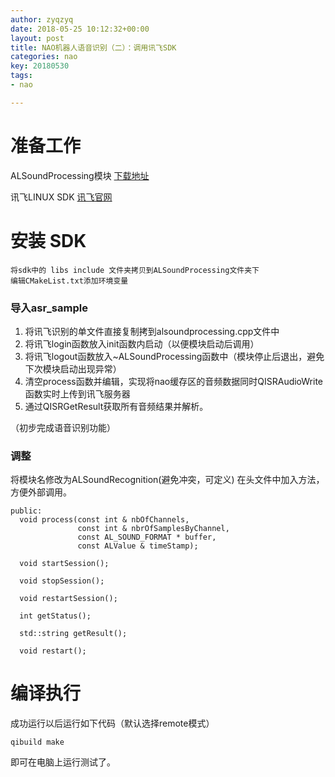 ```yaml
---
author: zyqzyq
date: 2018-05-25 10:12:32+00:00
layout: post
title: NAO机器人语音识别（二）：调用讯飞SDK
categories: nao
key: 20180530
tags:
- nao

---
```

# 准备工作
ALSoundProcessing模块 [下载地址](http://doc.aldebaran.com/2-1/dev/cpp/examples/audio/soundprocessing/soundprocessing.html#cpp-examples-sound-processing)

讯飞LINUX SDK [讯飞官网](http://www.xfyun.cn/)

# 安装 SDK
    将sdk中的 libs include 文件夹拷贝到ALSoundProcessing文件夹下
    编辑CMakeList.txt添加环境变量
    
### 导入asr_sample
1. 将讯飞识别的单文件直接复制拷到alsoundprocessing.cpp文件中
2. 将讯飞login函数放入init函数内启动（以便模块启动后调用）
3. 将讯飞logout函数放入~ALSoundProcessing函数中（模块停止后退出，避免下次模块启动出现异常）
4. 清空process函数并编辑，实现将nao缓存区的音频数据同时QISRAudioWrite函数实时上传到讯飞服务器
5. 通过QISRGetResult获取所有音频结果并解析。

（初步完成语音识别功能）
    
### 调整
将模块名修改为ALSoundRecognition(避免冲突，可定义)
在头文件中加入方法，方便外部调用。

```
public:
  void process(const int & nbOfChannels,
               const int & nbrOfSamplesByChannel,
               const AL_SOUND_FORMAT * buffer,
               const ALValue & timeStamp);

  void startSession();

  void stopSession();

  void restartSession();

  int getStatus();

  std::string getResult();

  void restart();

```

# 编译执行
成功运行以后运行如下代码（默认选择remote模式）

```
qibuild make
```
即可在电脑上运行测试了。




